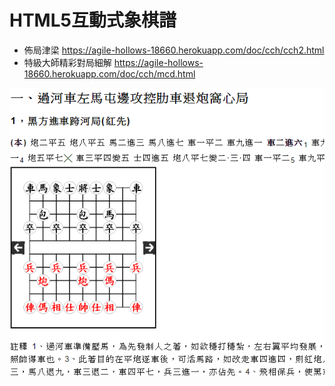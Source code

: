 # HTML5互動式象棋譜

* 佈局津梁 https://agile-hollows-18660.herokuapp.com/doc/cch/cch2.html
* 特級大師精彩對局細解 https://agile-hollows-18660.herokuapp.com/doc/cch/mcd.html

![image](cch.png)
